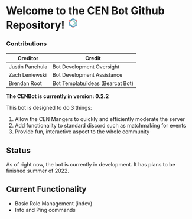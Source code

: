 # **Welcome to the CEN Bot Github Repository!** <img id="CEN Logo" src="L1.png" alt="CEN Logo" style="height: 24pt">
### **Contributions**
|Creditor|Credit|
|---|---|
|Justin Panchula|Bot Development Oversight|
|Zach Leniewski|Bot Development Assistance|
|Brendan Root|Bot Template/Ideas (Bearcat Bot)|

**The CENBot is currently in version: 0.2.2**

This bot is designed to do 3 things:
1. Allow the CEN Mangers to quickly and efficiently moderate the server
2. Add functionality to standard discord such as matchmaking for events
3. Provide fun, interactive aspect to the whole community

## **Status**
As of right now, the bot is currently in development.  It has plans to be finished summer of 2022.

## **Current Functionality**
- Basic Role Management (indev)
- Info and Ping commands
